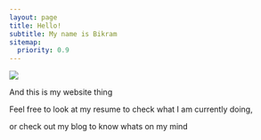 ```yaml
---
layout: page
title: Hello!
subtitle: My name is Bikram
sitemap:
  priority: 0.9
---
```


<img src="{{ '/assets/img/pride.jpeg' | prepend: site.baseurl }}" id="about-img">

<div id="describe-text">
	<p>And this is my website thing</p>
	<p>Feel free to look at my resume to check what I am currently doing,<p>
	<p> or check out my blog to know whats on my mind</p>

